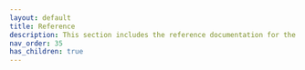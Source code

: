 ```yaml
---
layout: default
title: Reference
description: This section includes the reference documentation for the lakeFS platform's various APIs, CLIs, and file formats.
nav_order: 35
has_children: true
---
```

